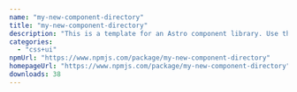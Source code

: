 ```yaml
---
name: "my-new-component-directory"
title: "my-new-component-directory"
description: "This is a template for an Astro component library. Use this template for writing components to use in multiple projects or publish to NPM."
categories:
  - "css+ui"
npmUrl: "https://www.npmjs.com/package/my-new-component-directory"
homepageUrl: "https://www.npmjs.com/package/my-new-component-directory"
downloads: 38
---
```

